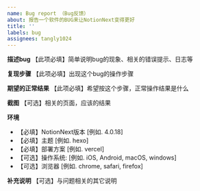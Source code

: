 ```yaml
---
name: Bug report （Bug反馈）
about: 报告一个软件的BUG来让NotionNext变得更好
title: ''
labels: bug
assignees: tangly1024
---
```


<!--
  !!! 重要 !!!
  请遵守这个模板的格式填写，否则你的Issue将被关闭
-->

**描述bug**
【此项必填】简单说明bug的现象、相关的错误提示、日志等

**复现步骤**
【此项必填】出现这个bug的操作步骤

**期望的正常结果**
【此项必填】希望按这个步骤，正常操作结果是什么

**截图**
【可选】相关的页面，应该的结果

**环境**

- 【必填】NotionNext版本 [例如. 4.0.18]
- 【必填】主题 [例如. hexo]
- 【必填】部署方案 [例如. vercel]
- 【可选】操作系统: [例如. iOS, Android, macOS, windows]
- 【可选】浏览器 [例如. chrome, safari, firefox]

**补充说明**
【可选】与问题相关的其它说明